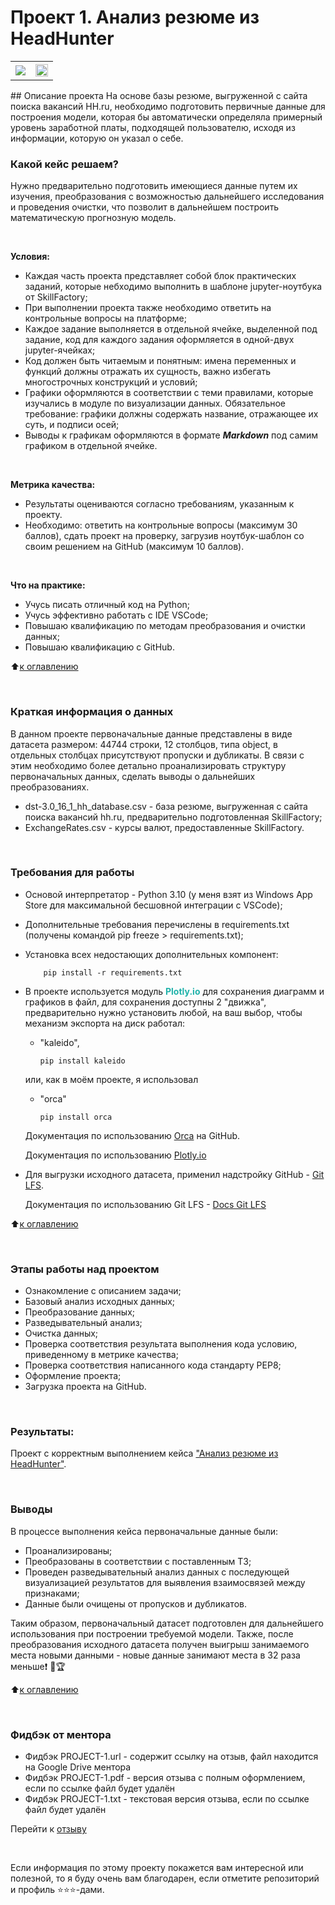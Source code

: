 # Проект 1. Анализ резюме из HeadHunter 
<table>
  <tr style="vertical-align:middle">
    <th><img src = 'https://i.hh.ru/logos/svg/hh.ru__min_.svg?v=11032019'></th>
    <!-- <th><img style="vertical-align:middle" img src = https://lms.skillfactory.ru/static/rg-theme/images/logo-header.svg></th> -->
    <!-- <th><img style="vertical-align:middle" img src = https://static.tildacdn.com/tild3862-3932-4061-b763-363135393134/logo.svg></th> -->
    <th height=30><img style="vertical-align:middle" img src = https://static.tildacdn.com/tild3736-6663-4331-b065-623334663336/SkillFactory.svg height=20></th>
  </tr>
</table>
## Описание проекта
На основе базы резюме, выгруженной с сайта поиска вакансий HH.ru, необходимо подготовить первичные данные для построения модели, которая бы автоматически определяла примерный уровень заработной платы, подходящей пользователю, исходя из информации, которую он указал о себе. 

<br>

### Какой кейс решаем?
Нужно предварительно подготовить имеющиеся данные путем их изучения, преобразования с возможностью дальнейшего исследования и проведения очистки, что позволит в дальнейшем построить математическую прогнозную модель.

<br>

**Условия:**
- Каждая часть проекта представляет собой блок практических заданий, которые небходимо выполнить в шаблоне jupyter-ноутбука от SkillFactory;
- При выполнении проекта также необходимо ответить на контрольные вопросы на платформе;
- Каждое задание выполняется в отдельной ячейке, выделенной под задание, код для каждого задания оформляется в одной-двух jupyter-ячейках;
- Код должен быть читаемым и понятным: имена переменных и функций должны отражать их сущность, важно избегать многострочных конструкций и условий;
- Графики оформляются в соответствии с теми правилами, которые изучались в модуле по визуализации данных. Обязательное требование: графики должны содержать название, отражающее их суть, и подписи осей;
- Выводы к графикам оформляются в формате ***Markdown*** под самим графиком в отдельной ячейке.

<br>

**Метрика качества:**
* Результаты оцениваются согласно требованиям, указанным к проекту. 
* Необходимо: ответить на контрольные вопросы (максимум 30 баллов), сдать проект на проверку, загрузив ноутбук-шаблон со своим решением на GitHub (максимум 10 баллов).

<br>

**Что на практике:**
-   Учусь писать отличный код на Python;
-   Учусь эффективно работать с IDE VSCode;
-   Повышаю квалификацию по методам преобразования и очистки данных; 
-   Повышаю квалификацию с GitHub.

:arrow_up:[к оглавлению](https://github.com/yaroslav-vorobyov/SF_DST/tree/main/PROJECT-1#Оглавление)

<br>

### Краткая информация о данных
В данном проекте первоначальные данные представлены в виде датасета размером: 44744 строки, 12 столбцов, типа object, в отдельных столбцах присутствуют пропуски и дубликаты. В связи с этим необходимо более детально проанализировать структуру первоначальных данных, сделать выводы о дальнейших преобразованиях. 

-  dst-3.0_16_1_hh_database.csv - база резюме, выгруженная с сайта поиска вакансий hh.ru, предварительно подготовленная SkillFactory;
-  ExchangeRates.csv - курсы валют, предоставленные SkillFactory.

<br>

### Требования для работы
*   Основой интерпретатор - Python 3.10 (у меня взят из Windows App Store для максимальной бесшовной интеграции с VSCode);
*   Дополнительные требования перечислены в requirements.txt (получены командой pip freeze > requirements.txt);
*   Установка всех недостающих дополнительных компонент:

            pip install -r requirements.txt

*   В проекте используется модуль <font color='LightSeaGreen'>**Plotly.io**</font> для сохранения диаграмм и графиков в файл, для сохранения доступны 2 "движка", предварительно нужно установить любой, на ваш выбор, чтобы механизм экспорта на диск работал:
    * "kaleido",

          pip install kaleido

    или, как в моём проекте, я использовал

    * "orca"

          pip install orca

    Документация по использованию [Orca](https://github.com/plotly/orca) на GitHub.

    Документация по использованию [Plotly.io](https://plotly.github.io/plotly.py-docs/generated/plotly.io.write_image.html)

*   Для выгрузки исходного датасета, применил надстройку GitHub - [Git LFS](https://git-lfs.github.com/). 

    Документация по использованию Git LFS - [Docs Git LFS](https://github.com/git-lfs/git-lfs/tree/main/docs)

:arrow_up:[к оглавлению](https://github.com/yaroslav-vorobyov/SF_DST/tree/main/PROJECT-1#Оглавление)

<br>

### Этапы работы над проектом
* Ознакомление с описанием задачи;
* Базовый анализ исходных данных;
* Преобразование данных;
* Разведывательный анализ;
* Очистка данных;
* Проверка соответствия результата выполнения кода условию, приведенному в метрике качества;
* Проверка соответствия написанного кода стандарту PEP8;
* Оформление проекта;
* Загрузка проекта на GitHub. 

<br>

### Результаты:
Проект c корректным выполнением кейса ["Анализ резюме из HeadHunter"](https://github.com/yaroslav-vorobyov/SF_DST/blob/main/PROJECT-1/Project-1.ipynb).

<br>

### Выводы
В процессе выполнения кейса первоначальные данные были:
* Проанализированы;
* Преобразованы в соответствии с поставленным ТЗ;
* Проведен разведывательный анализ данных с последующей визуализацией результатов для выявления взаимосвязей между признаками;
* Данные были очищены от пропусков и дубликатов. 

Таким образом, первоначальный датасет подготовлен для дальнейшего использования при построении требуемой модели.
Также, после преобразования исходного датасета получен выигрыш занимаемого места новыми данными - новые данные занимают места в 32 раза меньше&#10071; &#129351;&#127942;

:arrow_up:[к оглавлению](https://github.com/yaroslav-vorobyov/SF_DST/tree/main/PROJECT-1#Оглавление)

<br>

### Фидбэк от ментора
* Фидбэк PROJECT-1.url - содержит ссылку на отзыв, файл находится на Google Drive ментора
* Фидбэк PROJECT-1.pdf - версия отзыва с полным оформлением, если по ссылке файл будет удалён
* Фидбэк PROJECT-1.txt - текстовая версия отзыва, если по ссылке файл будет удалён

Перейти к [отзыву](https://github.com/yaroslav-vorobyov/SF_DST/tree/main/PROJECT-1/docs)

<br>

Если информация по этому проекту покажется вам интересной или полезной, то я буду очень вам благодарен, если отметите репозиторий и профиль ⭐️⭐️⭐️-дами.
